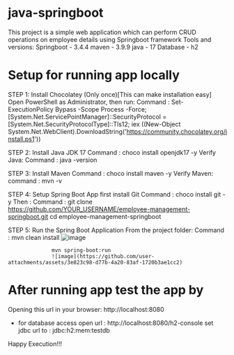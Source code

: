 # java-springboot
This project is a simple web application which can perform CRUD operations on employee details using Springboot framework
Tools and versions:
Springboot - 3.4.4
maven - 3.9.9
java - 17
Database - h2

# Setup for running app locally
STEP 1: Install Chocolatey (Only once)[This can make installation easy]
        Open PowerShell as Administrator, then run:
        Command : Set-ExecutionPolicy Bypass -Scope Process -Force;
                  [System.Net.ServicePointManager]::SecurityProtocol = [System.Net.SecurityProtocolType]::Tls12;
                  iex ((New-Object System.Net.WebClient).DownloadString('https://community.chocolatey.org/install.ps1'))

STEP 2: Install Java JDK 17
        Command : choco install openjdk17 -y
        Verify Java: 
        Command : java -version

STEP 3: Install Maven
        Command : choco install maven -y
        Verify Maven:
        command : mvn -v
        
STEP 4: Setup Spring Boot App
        first install Git
        Command : choco install git -y
        Then : 
        Command : git clone https://github.com/YOUR_USERNAME/employee-management-springboot.git
                  cd employee-management-springboot

STEP 5: Run the Spring Boot Application
        From the project folder: 
        Command : mvn clean install 
                  ![image](https://github.com/user-attachments/assets/1b39a258-20e7-4dbf-a000-3d7cd9457f4a)

                  mvn spring-boot:run
                  ![image](https://github.com/user-attachments/assets/3e823c98-d77b-4a20-83af-1720b3ae1cc2)

# After running app test the app by
Opening this url in your browser: http://localhost:8080
- for database access open url : http://localhost:8080/h2-console
               set jdbc url to : jdbc:h2:mem:testdb

Happy Execution!!!
